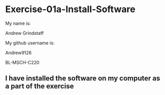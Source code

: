# Exercise-01a-Install-Software
My name is:

Andrew Grindstaff

My github username is:

Andrew9126

BL-MSCH-C220

## I have installed the software on my computer as a part of the exercise

